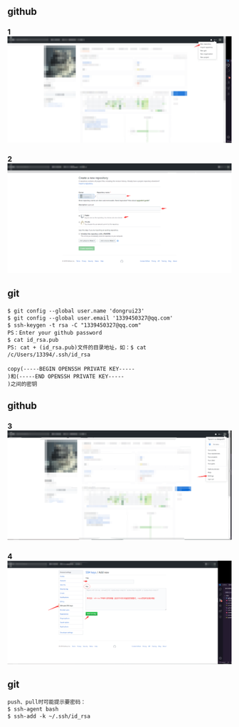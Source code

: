 ## github

### 1 <img src="../images/github/github_index_newRepository.png"/>

### 2 <img src="../images/github/github_index_createNewRepository.png"/>

## git

```
$ git config --global user.name 'dongrui23' 
$ git config --global user.email '1339450327@qq.com' 
$ ssh-keygen -t rsa -C "1339450327@qq.com"
PS：Enter your github password
$ cat id_rsa.pub
PS: cat + (id_rsa.pub)文件的目录地址，如：$ cat /c/Users/13394/.ssh/id_rsa

copy(-----BEGIN OPENSSH PRIVATE KEY-----
)和(-----END OPENSSH PRIVATE KEY-----
)之间的密钥
```

## github

### 3 <img src="../images/github/github_index_setting.png"/>

### 4 <img src="../images/github/github_addSSHkey.png"/>


## git

```
push、pull时可能提示要密码：
$ ssh-agent bash
$ ssh-add -k ~/.ssh/id_rsa
```